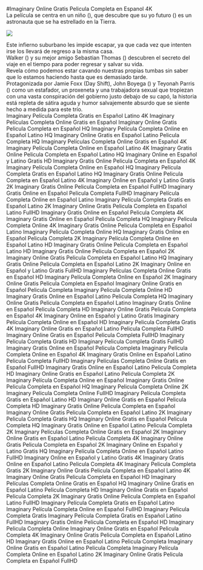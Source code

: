 #Imaginary Online Gratis Pelicula Completa en Espanol 4K  
La película se centra en un niño (), que descubre que su yo futuro () es un astronauta que se ha estrellado en la Tierra.  
  
[![](https://i.imgur.com/qSNzIqt.png)](https://movie.rssnews.media/EHcbsArj.php)  
  
Este infierno suburbano les impide escapar, ya que cada vez que intenten irse los llevará de regreso a la misma casa.  
Walker () y su mejor amigo Sebastian Thomas () descubren el secreto del viaje en el tiempo para poder regresar y salvar su vida.  
Revela cómo podemos estar cavando nuestras propias tumbas sin saber que lo estamos haciendo hasta que es demasiado tarde.  
Protagonizada por Jamie Foxx (Day Shift), John Boyega () y Teyonah Parris () como un estafador, un proxeneta y una trabajadora sexual que tropiezan con una vasta conspiración del gobierno justo debajo de su capó, la historia está repleta de sátira aguda y humor salvajemente absurdo que se siente hecho a medida para este trío.  
Imaginary Película Completa Gratis en Español Latino 4K
Imaginary Películas Completa Online Gratis en Español
Imaginary Online Gratis Pelicula Completa en Español HQ
Imaginary Película Completa Online en Español Latino HQ
Imaginary Online Gratis en Español Latino Pelicula Completa HQ
Imaginary Películas Completa Online Gratis en Español 4K
Imaginary Película Completa Online en Español Latino 4K
Imaginary Gratis Online Pelicula Completa en Español Latino HQ
Imaginary Online en Español y Latino Gratis HD
Imaginary Gratis Online Pelicula Completa en Español 4K
Imaginary Película Completa Online en Español HQ
Imaginary Película Completa Gratis en Español Latino HQ
Imaginary Gratis Online Pelicula Completa en Español Latino 4K
Imaginary Online en Español y Latino Gratis 2K
Imaginary Gratis Online Pelicula Completa en Español FullHD
Imaginary Gratis Online en Español Pelicula Completa FullHD
Imaginary Película Completa Online en Español Latino
Imaginary Película Completa Gratis en Español Latino 2K
Imaginary Online Gratis Pelicula Completa en Español Latino FullHD
Imaginary Gratis Online en Español Pelicula Completa 4K
Imaginary Gratis Online en Español Pelicula Completa HQ
Imaginary Pelicula Completa Online 4K
Imaginary Gratis Online Pelicula Completa en Español Latino
Imaginary Pelicula Completa Online HQ
Imaginary Gratis Online en Español Pelicula Completa 2K
Imaginary Película Completa Online en Español Latino HD
Imaginary Gratis Online Pelicula Completa en Español Latino HD
Imaginary Gratis Online Pelicula Completa en Español 2K
Imaginary Online Gratis Pelicula Completa en Español Latino HQ
Imaginary Gratis Online Pelicula Completa en Español Latino 2K
Imaginary Online en Español y Latino Gratis FullHD
Imaginary Películas Completa Online Gratis en Español HD
Imaginary Película Completa Online en Español 2K
Imaginary Online Gratis Pelicula Completa en Español
Imaginary Online Gratis en Español Pelicula Completa
Imaginary Pelicula Completa Online HD
Imaginary Gratis Online en Español Latino Pelicula Completa HQ
Imaginary Online Gratis Pelicula Completa en Español Latino
Imaginary Gratis Online en Español Pelicula Completa HD
Imaginary Online Gratis Pelicula Completa en Español 4K
Imaginary Online en Español y Latino Gratis
Imaginary Película Completa Online en Español HD
Imaginary Pelicula Completa Gratis 4K
Imaginary Online Gratis en Español Latino Pelicula Completa FullHD
Imaginary Online Gratis en Español Pelicula Completa FullHD
Imaginary Pelicula Completa Gratis HD
Imaginary Pelicula Completa Gratis FullHD
Imaginary Gratis Online en Español Pelicula Completa
Imaginary Película Completa Online en Español 4K
Imaginary Gratis Online en Español Latino Pelicula Completa FullHD
Imaginary Películas Completa Online Gratis en Español FullHD
Imaginary Gratis Online en Español Latino Pelicula Completa HD
Imaginary Online Gratis en Español Latino Pelicula Completa 2K
Imaginary Película Completa Online en Español
Imaginary Gratis Online Pelicula Completa en Español HQ
Imaginary Pelicula Completa Online 2K
Imaginary Pelicula Completa Online FullHD
Imaginary Película Completa Gratis en Español Latino HD
Imaginary Online Gratis en Español Pelicula Completa HD
Imaginary Gratis Online Pelicula Completa en Español
Imaginary Online Gratis Pelicula Completa en Español Latino 2K
Imaginary Pelicula Completa Gratis HQ
Imaginary Online Gratis en Español Pelicula Completa HQ
Imaginary Gratis Online en Español Latino Pelicula Completa 2K
Imaginary Películas Completa Online Gratis en Español 2K
Imaginary Online Gratis en Español Latino Pelicula Completa 4K
Imaginary Online Gratis Pelicula Completa en Español 2K
Imaginary Online en Español y Latino Gratis HQ
Imaginary Película Completa Online en Español Latino FullHD
Imaginary Online en Español y Latino Gratis 4K
Imaginary Gratis Online en Español Latino Pelicula Completa 4K
Imaginary Pelicula Completa Gratis 2K
Imaginary Online Gratis Pelicula Completa en Español Latino 4K
Imaginary Online Gratis Pelicula Completa en Español HD
Imaginary Películas Completa Online Gratis en Español HQ
Imaginary Online Gratis en Español Latino Pelicula Completa HD
Imaginary Online Gratis en Español Pelicula Completa 2K
Imaginary Gratis Online Pelicula Completa en Español Latino FullHD
Imaginary Película Completa Gratis en Español Latino
Imaginary Película Completa Online en Español FullHD
Imaginary Pelicula Completa Gratis
Imaginary Película Completa Gratis en Español Latino FullHD
Imaginary Gratis Online Pelicula Completa en Español HD
Imaginary Pelicula Completa Online
Imaginary Online Gratis en Español Pelicula Completa 4K
Imaginary Online Gratis Pelicula Completa en Español Latino HD
Imaginary Gratis Online en Español Latino Pelicula Completa
Imaginary Online Gratis en Español Latino Pelicula Completa
Imaginary Película Completa Online en Español Latino 2K
Imaginary Online Gratis Pelicula Completa en Español FullHD